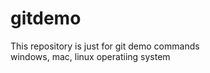 # gitdemo

This repository is just for git demo commands
<br>
windows, mac, linux
operatiing system
